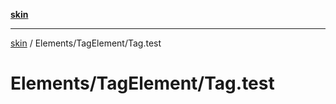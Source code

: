 [**skin**](../../../README.md)

***

[skin](../../../modules.md) / Elements/TagElement/Tag.test

# Elements/TagElement/Tag.test
